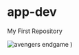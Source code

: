 # app-dev

My First Repository

![avengers endgame](https://m.media-amazon.com/images/M/MV5BMTc5MDE2ODcwNV5BMl5BanBnXkFtZTgwMzI2NzQ2NzM@._V1_FMjpg_UX1000_.jpg)
)
